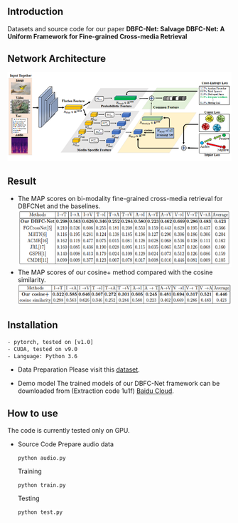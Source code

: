 Introduction
---
Datasets and source code for our paper **DBFC-Net: Salvage DBFC-Net: A Uniform Framework for Fine-grained Cross-media Retrieval**


Network Architecture
---
![Alt text](https://github.com/18205097282/DBFC-Net/blob/master/ScreenShots/1.png)

Result
---
- The MAP scores on bi-modality fine-grained cross-media retrieval for DBFCNet and the baselines. 
![Alt text](https://github.com/18205097282/DBFC-Net/blob/master/ScreenShots/2.png)
- The MAP scores of our cosine+ method compared with the cosine similarity. 
![Alt text](https://github.com/18205097282/DBFC-Net/blob/master/ScreenShots/4.png)


Installation
---

 ```
- pytorch, tested on [v1.0]
- CUDA, tested on v9.0
- Language: Python 3.6
 ```
- Data Preparation
Please visit this [dataset](http://59.108.48.34/tiki/FGCrossNet/).

- Demo model
The trained models of our DBFC-Net framework can be downloaded from (Extraction code 1u1f) [Baidu Cloud](https://pan.baidu.com/s/14_XWs5tR53KKG2hUHKadFQ).

How to use
---
The code is currently tested only on GPU.
- Source Code
   Prepare audio data
    ```
    python audio.py
    ```

  Training
   ```
   python train.py
   ```

  Testing
   ```
   python test.py
   ```
